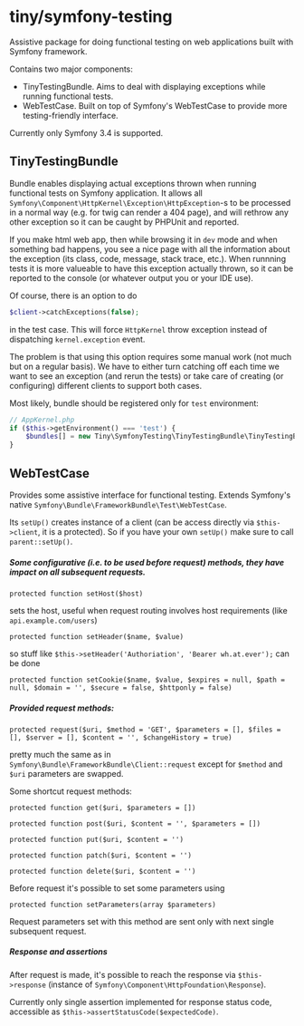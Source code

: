 # tiny/symfony-testing

Assistive package for doing functional testing on web applications built with Symfony framework.

Contains two major components:

- TinyTestingBundle. Aims to deal with displaying exceptions while running functional tests.
- WebTestCase. Built on top of Symfony's WebTestCase to provide more testing-friendly interface.

Currently only Symfony 3.4 is supported.

## TinyTestingBundle

Bundle enables displaying actual exceptions thrown when running functional tests on Symfony application. It allows all `Symfony\Component\HttpKernel\Exception\HttpException`-s to be processed in a normal way (e.g. for twig can render a 404 page), and will rethrow any other exception so it can be caught by PHPUnit and reported.

If you make html web app, then while browsing it in `dev` mode and when something bad happens, you see a nice page with all the information about the exception (its class, code, message, stack trace, etc.). When runnning tests it is more valueable to have this exception actually thrown, so it can be reported to the console (or whatever output you or your IDE use).

Of course, there is an option to do 

```php
$client->catchExceptions(false);
```

in the test case. This will force `HttpKernel` throw exception instead of dispatching `kernel.exception` event.

The problem is that using this option requires some manual work (not much but on a regular basis). We have to either turn catching off each time we want to see an exception (and rerun the tests) or take care of creating (or configuring) different clients to support both cases.

Most likely, bundle should be registered only for `test` environment:

```php
// AppKernel.php
if ($this->getEnvironment() === 'test') {
    $bundles[] = new Tiny\SymfonyTesting\TinyTestingBundle\TinyTestingBundle();
}
```

## WebTestCase

Provides some assistive interface for functional testing. Extends Symfony's native `Symfony\Bundle\FrameworkBundle\Test\WebTestCase`.

Its `setUp()` creates instance of a client (can be access directly via `$this->client`, it is a protected). So if you have your own `setUp()` make sure to call `parent::setUp()`.

##### Some configurative (i.e. to be used before request) methods, they have impact on all subsequent requests.

`protected function setHost($host)`

sets the host, useful when request routing involves host requirements (like `api.example.com/users`)

`protected function setHeader($name, $value)`

so stuff like `$this->setHeader('Authoriation', 'Bearer wh.at.ever');` can be done

`protected function setCookie($name, $value, $expires = null, $path = null, $domain = '', $secure = false, $httponly = false)`

##### Provided request methods:

`protected request($uri, $method = 'GET', $parameters = [], $files = [], $server = [], $content = '', $changeHistory = true)`

pretty much the same as in `Symfony\Bundle\FrameworkBundle\Client::request` except for `$method` and `$uri` parameters are swapped.

Some shortcut request methods:

`protected function get($uri, $parameters = [])`

`protected function post($uri, $content = '', $parameters = [])`
    
`protected function put($uri, $content = '')`
    
`protected function patch($uri, $content = '')`
    
`protected function delete($uri, $content = '')`

Before request it's possible to set some parameters using

`protected function setParameters(array $parameters)`

Request parameters set with this method are sent only with next single subsequent request.

##### Response and assertions

After request is made, it's possible to reach the response via `$this->response` (instance of `Symfony\Component\HttpFoundation\Response`).

Currently only single assertion implemented for response status code, accessible as `$this->assertStatusCode($expectedCode)`.
